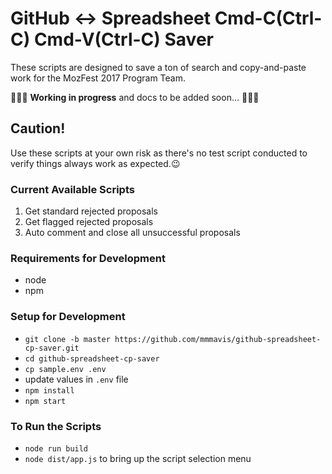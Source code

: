 # GitHub <-> Spreadsheet Cmd-C(Ctrl-C) Cmd-V(Ctrl-C) Saver

These scripts are designed to save a ton of search and copy-and-paste work for the MozFest 2017 Program Team.

🔺🔺🔺 **Working in progress** and docs to be added soon... 🔺🔺🔺

## Caution!

Use these scripts at your own risk as there's no test script conducted to verify things always work as expected.:wink:

### Current Available Scripts

1. Get standard rejected proposals
2. Get flagged rejected proposals
3. Auto comment and close all unsuccessful proposals

### Requirements for Development

- node
- npm

### Setup for Development

- `git clone -b master https://github.com/mmmavis/github-spreadsheet-cp-saver.git`
- `cd github-spreadsheet-cp-saver`
- `cp sample.env .env`
- update values in `.env` file
- `npm install`
- `npm start`

### To Run the Scripts

- `node run build`
- `node dist/app.js` to bring up the script selection menu
